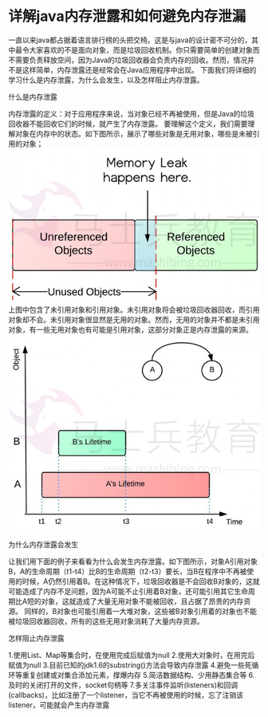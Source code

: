 # 详解java内存泄露和如何避免内存泄漏



一直以来java都占据着语言排行榜的头把交椅。这是与java的设计密不可分的，其中最令大家喜欢的不是面向对象，而是垃圾回收机制。你只需要简单的创建对象而不需要负责释放空间，因为Java的垃圾回收器会负责内存的回收。然而，情况并不是这样简单，内存泄露还是经常会在Java应用程序中出现。
下面我们将详细的学习什么是内存泄露，为什么会发生，以及怎样阻止内存泄露。

什么是内存泄露

内存泄露的定义：对于应用程序来说，当对象已经不再被使用，但是Java的垃圾回收器不能回收它们的时候，就产生了内存泄露。
要理解这个定义，我们需要理解对象在内存中的状态。如下图所示，展示了哪些对象是无用对象，哪些是未被引用的对象；
![879896-20160513163234155-543330823](Study/复习/700道面试题/02-BAT面试题汇总及详解(进大厂必看)/BAT面试题汇总及详解(进大厂必看)_子文档/详解java内存泄露和如何避免内存泄漏.assets/879896-20160513163234155-543330823.jpg)
上图中包含了未引用对象和引用对象。未引用对象将会被垃圾回收器回收，而引用对象却不会。未引用对象很显然是无用的对象。然而，无用的对象并不都是未引用对象，有一些无用对象也有可能是引用对象，这部分对象正是内存泄露的来源。
![879896-20160513164606937-1672770596](Study/复习/700道面试题/02-BAT面试题汇总及详解(进大厂必看)/BAT面试题汇总及详解(进大厂必看)_子文档/详解java内存泄露和如何避免内存泄漏.assets/879896-20160513164606937-1672770596.jpg)

为什么内存泄露会发生

让我们用下面的例子来看看为什么会发生内存泄露。如下图所示，对象A引用对象B，A的生命周期（t1-t4）比B的生命周期（t2-t3）要长，当B在程序中不再被使用的时候，A仍然引用着B。在这种情况下，垃圾回收器是不会回收B对象的，这就可能造成了内存不足问题，因为A可能不止引用着B对象，还可能引用其它生命周期比A短的对象，这就造成了大量无用对象不能被回收，且占据了昂贵的内存资源。
同样的，B对象也可能引用着一大堆对象，这些被B对象引用着的对象也不能被垃圾回收器回收，所有的这些无用对象消耗了大量内存资源。

怎样阻止内存泄露

1.使用List、Map等集合时，在使用完成后赋值为null
2.使用大对象时，在用完后赋值为null
3.目前已知的jdk1.6的substring()方法会导致内存泄露
4.避免一些死循环等重复创建或对集合添加元素，撑爆内存
5.简洁数据结构、少用静态集合等
6.及时的关闭打开的文件，socket句柄等
7.多关注事件监听(listeners)和回调(callbacks)，比如注册了一个listener，当它不再被使用的时候，忘了注销该listener，可能就会产生内存泄露